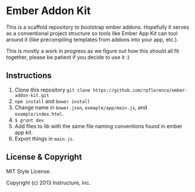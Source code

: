Ember Addon Kit
===============

This is a scaffold repository to bootstrap ember addons. Hopefully it
serves as a conventional project structure so tools like Ember App Kit
can tool around it (like precompiling templates from addons into your
app, etc.).

This is mostly a work in progress as we figure out how this should all
fit together, please be patient if you decide to use it :)

Instructions
------------

1. Clone this repository `git clone
   https://github.com/rpflorence/ember-addon-kit.git`
2. `npm install` and `bower install`
3. Change name in `bower.json`, `exmaple/app/main.js`, and `example/index.html`.
4. `$ grunt dev`
5. Add files to lib with the same file naming conventions found in ember app kit.
6. Export things in `main.js`.

License & Copyright
-------------------

MIT Style License.

Copyright (c) 2013 Instructure, Inc.

